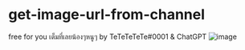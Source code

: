 # get-image-url-from-channel
free for you
เต็มที่เลยน้องๆหนูๆ
by TeTeTeTeTe#0001 & ChatGPT
![image](https://github.com/F1opte/get-image-url-from-channel/assets/112293794/e18af815-ffb1-40b4-ae10-974a5d10a644)
